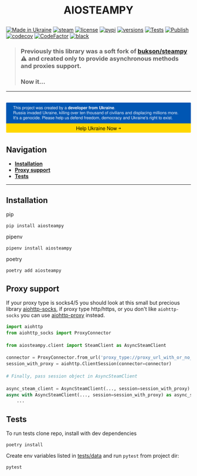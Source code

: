 # <p align="center">AIOSTEAMPY</p>

[![Made in Ukraine](https://img.shields.io/badge/made_in-ukraine-ffd700.svg?labelColor=0057b7)](https://stand-with-ukraine.pp.ua)
[![steam](https://shields.io/badge/steam-1b2838?logo=steam)](https://store.steampowered.com/)
[![license](https://img.shields.io/github/license/somespecialone/aiosteampy)](https://github.com/somespecialone/aiosteampy/blob/master/LICENSE)
[![pypi](https://img.shields.io/pypi/v/aiosteampy)](https://pypi.org/project/aiosteampy)
[![versions](https://img.shields.io/pypi/pyversions/aiosteampy)](https://pypi.org/project/aiosteampy)
[![Tests](https://github.com/somespecialone/aiosteampy/actions/workflows/tests.yml/badge.svg)](https://github.com/somespecialone/aiosteampy/actions/workflows/tests.yml)
[![Publish](https://github.com/somespecialone/aiosteampy/actions/workflows/publish.yml/badge.svg)](https://github.com/somespecialone/aiosteampy/actions/workflows/publish.yml)
[![codecov](https://codecov.io/gh/somespecialone/aiosteampy/branch/master/graph/badge.svg?token=H3JL81SL7P)](https://codecov.io/gh/somespecialone/aiosteampy)
[![CodeFactor](https://www.codefactor.io/repository/github/somespecialone/aiosteampy/badge)](https://www.codefactor.io/repository/github/somespecialone/aiosteampy)
[![black](https://img.shields.io/badge/code%20style-black-000000.svg)](https://github.com/psf/black)

> ### Previously this library was a soft fork of [bukson/steampy](https://github.com/bukson/steampy) ⚠ and created only to provide asynchronous methods and proxies support.
> ### Now it...
---
[![Stand With Ukraine](https://raw.githubusercontent.com/vshymanskyy/StandWithUkraine/main/banner-direct-single.svg)](https://stand-with-ukraine.pp.ua)
---

## Navigation

- [**Installation**](#installation)
- [**Proxy support**](#proxy-support)
- [**Tests**](#tests)

---

## Installation

pip

```shell
pip install aiosteampy
```

pipenv

```shell
pipenv install aiosteampy
```

poetry

```shell
poetry add aiosteampy
```

[//]: # (TODO readme)

## Proxy support

If your proxy type is socks4/5 you should look at this small but precious
library [aiohttp-socks](https://github.com/romis2012/aiohttp-socks), if proxy type http/https, or you don't
like `aiohttp-socks` you can use [aiohttp-proxy](
https://github.com/Skactor/aiohttp-proxy) instead.

```python
import aiohttp
from aiohttp_socks import ProxyConnector

from aiosteampy.client import SteamClient as AsyncSteamClient

connector = ProxyConnector.from_url('proxy_type://proxy_url_with_or_no_auth')
session_with_proxy = aiohttp.ClientSession(connector=connector)

# Finally, pass session object in AsyncSteamClient

async_steam_client = AsyncSteamClient(..., session=session_with_proxy)
async with AsyncSteamClient(..., session=session_with_proxy) as async_steam_client:
    ...
```

## Tests

To run tests clone repo, install with dev dependencies

```shell
poetry install
```

Create env variables listed in [tests/data](tests/data.py) and run `pytest` from project dir:

```shell
pytest
```
